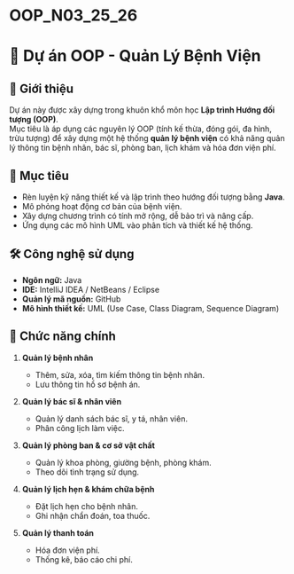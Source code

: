 # OOP_N03_25_26
# 🏥 Dự án OOP - Quản Lý Bệnh Viện

## 📖 Giới thiệu
Dự án này được xây dựng trong khuôn khổ môn học **Lập trình Hướng đối tượng (OOP)**.  
Mục tiêu là áp dụng các nguyên lý OOP (tính kế thừa, đóng gói, đa hình, trừu tượng) để xây dựng một hệ thống **quản lý bệnh viện** có khả năng quản lý thông tin bệnh nhân, bác sĩ, phòng ban, lịch khám và hóa đơn viện phí.

## 🎯 Mục tiêu
- Rèn luyện kỹ năng thiết kế và lập trình theo hướng đối tượng bằng **Java**.
- Mô phỏng hoạt động cơ bản của bệnh viện.
- Xây dựng chương trình có tính mở rộng, dễ bảo trì và nâng cấp.
- Ứng dụng các mô hình UML vào phân tích và thiết kế hệ thống.

## 🛠️ Công nghệ sử dụng
- **Ngôn ngữ:** Java
- **IDE:** IntelliJ IDEA / NetBeans / Eclipse
- **Quản lý mã nguồn:** GitHub
- **Mô hình thiết kế:** UML (Use Case, Class Diagram, Sequence Diagram)
## 📌 Chức năng chính
1. **Quản lý bệnh nhân**
   - Thêm, sửa, xóa, tìm kiếm thông tin bệnh nhân.
   - Lưu thông tin hồ sơ bệnh án.

2. **Quản lý bác sĩ & nhân viên**
   - Quản lý danh sách bác sĩ, y tá, nhân viên.
   - Phân công lịch làm việc.

3. **Quản lý phòng ban & cơ sở vật chất**
   - Quản lý khoa phòng, giường bệnh, phòng khám.
   - Theo dõi tình trạng sử dụng.

4. **Quản lý lịch hẹn & khám chữa bệnh**
   - Đặt lịch hẹn cho bệnh nhân.
   - Ghi nhận chẩn đoán, toa thuốc.

5. **Quản lý thanh toán**
   - Hóa đơn viện phí.
   - Thống kê, báo cáo chi phí.

